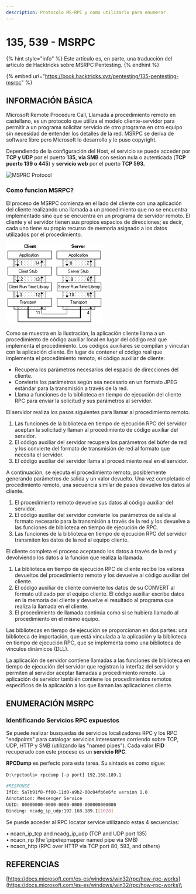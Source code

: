 ```yaml
---
description: Protocolo MS-RPC y como utilizarlo para enumerar.
---
```


# 135, 539 - MSRPC

{% hint style="info" %}
Este artículo es, en parte, una traducción del articulo de Hacktricks sobre MSRPC Pentesting.
{% endhint %}

{% embed url="https://book.hacktricks.xyz/pentesting/135-pentesting-msrpc" %}

## INFORMACIÓN BÁSICA

Microsoft Remote Procedure Call, Llamada a procedimiento remoto en castellano, es un protocolo que utiliza el modelo cliente-servidor para permitir a un programa solicitar servicio de otro programa en otro equipo sin necesidad de entender los detalles de la red. MSRPC se deriva de software libre pero Microsoft lo desarrollo y le puso copyright.

Dependiendo de la configuración del Host, el servicio se puede acceder por **TCP y UDP** por el puerto **135**, **vía SMB** con sesion nula o autenticada (**TCP puerto 139 o 445**) y **servicio web** por el puerto **TCP 593.**

![MSPRC Protocol](../.gitbook/assets/39-1.png)

### **Como funcion MSRPC?**

El proceso de MSRPC comienza en el lado del cliente con una aplicación del cliente realizando una llamada a un procedimiento que no se encuentra implementado sino que se encuentra en un programa de servidor remoto. El cliente y el servidor tienen sus propios espacios de direcciones; es decir, cada uno tiene su propio recurso de memoria asignado a los datos utilizados por el procedimiento.&#x20;

![](<../.gitbook/assets/imagen (41).png>)

Como se muestra en la ilustración, la aplicación cliente llama a un procedimiento de código auxiliar local en lugar del código real que implementa el procedimiento. Los códigos auxiliares se compilan y vinculan con la aplicación cliente. En lugar de contener el código real que implementa el procedimiento remoto, el código auxiliar de cliente:

* Recupera los parámetros necesarios del espacio de direcciones del cliente.
* Convierte los parámetros según sea necesario en un formato JPEG estándar para la transmisión a través de la red.
* Llama a funciones de la biblioteca en tiempo de ejecución del cliente RPC para enviar la solicitud y sus parámetros al servidor.

El servidor realiza los pasos siguientes para llamar al procedimiento remoto.

1. Las funciones de la biblioteca en tiempo de ejecución RPC del servidor aceptan la solicitud y llaman al procedimiento de código auxiliar del servidor.
2. El código auxiliar del servidor recupera los parámetros del búfer de red y los convierte del formato de transmisión de red al formato que necesita el servidor.
3. El código auxiliar del servidor llama al procedimiento real en el servidor.

A continuación, se ejecuta el procedimiento remoto, posiblemente generando parámetros de salida y un valor devuelto. Una vez completado el procedimiento remoto, una secuencia similar de pasos devuelve los datos al cliente.

1. El procedimiento remoto devuelve sus datos al código auxiliar del servidor.
2. El código auxiliar del servidor convierte los parámetros de salida al formato necesario para la transmisión a través de la red y los devuelve a las funciones de biblioteca en tiempo de ejecución de RPC.
3. Las funciones de la biblioteca en tiempo de ejecución RPC del servidor transmiten los datos de la red al equipo cliente.

El cliente completa el proceso aceptando los datos a través de la red y devolviendo los datos a la función que realiza la llamada.

1. La biblioteca en tiempo de ejecución RPC de cliente recibe los valores devueltos del procedimiento remoto y los devuelve al código auxiliar del cliente.
2. El código auxiliar de cliente convierte los datos de su CONVERT al formato utilizado por el equipo cliente. El código auxiliar escribe datos en la memoria del cliente y devuelve el resultado al programa que realiza la llamada en el cliente.
3. El procedimiento de llamada continúa como si se hubiera llamado al procedimiento en el mismo equipo.

Las bibliotecas en tiempo de ejecución se proporcionan en dos partes: una biblioteca de importación, que está vinculada a la aplicación y la biblioteca en tiempo de ejecución RPC, que se implementa como una biblioteca de vínculos dinámicos (DLL).

La aplicación de servidor contiene llamadas a las funciones de biblioteca en tiempo de ejecución del servidor que registran la interfaz del servidor y permiten al servidor aceptar llamadas a procedimiento remoto. La aplicación de servidor también contiene los procedimientos remotos específicos de la aplicación a los que llaman las aplicaciones cliente.

## ENUMERACIÓN MSRPC

### Identificando Servicios RPC expuestos

Se puede realizar busquedas de servicios localizadores RPC y los RPC "endpoints" para catalogar servicios interesantes corriendo sobre TCP, UDP, HTTP y SMB (utilizando las "named pipes"). Cada valor **IFID** recuperado con este proceso es un **servicio RPC**.

**RPCDump** es perfecto para esta tarea. Su sintaxis es como sigue:

`D:\rpctools> rpcdump [-p port] 192.168.189.1`

```bash
#RESPONSE  
IfId: 5a7b91f8-ff00-11d0-a9b2-00c04fb6e6fc version 1.0  
Annotation: Messenger Service  
UUID: 00000000-0000-0000-0000-000000000000  
Binding: ncadg_ip_udp:192.168.189.1[1028]
```

Se puede acceder al RPC locator service utilizando estas 4 secuencias:

• ncacn\_ip\_tcp and ncadg\_ip\_udp (TCP and UDP port 135)\
• ncacn\_np (the \pipe\epmapper named pipe via SMB)\
• ncacn\_http (RPC over HTTP via TCP port 80, 593, and others)

## REFERENCIAS

[https://docs.microsoft.com/es-es/windows/win32/rpc/how-rpc-works](https://docs.microsoft.com/es-es/windows/win32/rpc/how-rpc-works)\
